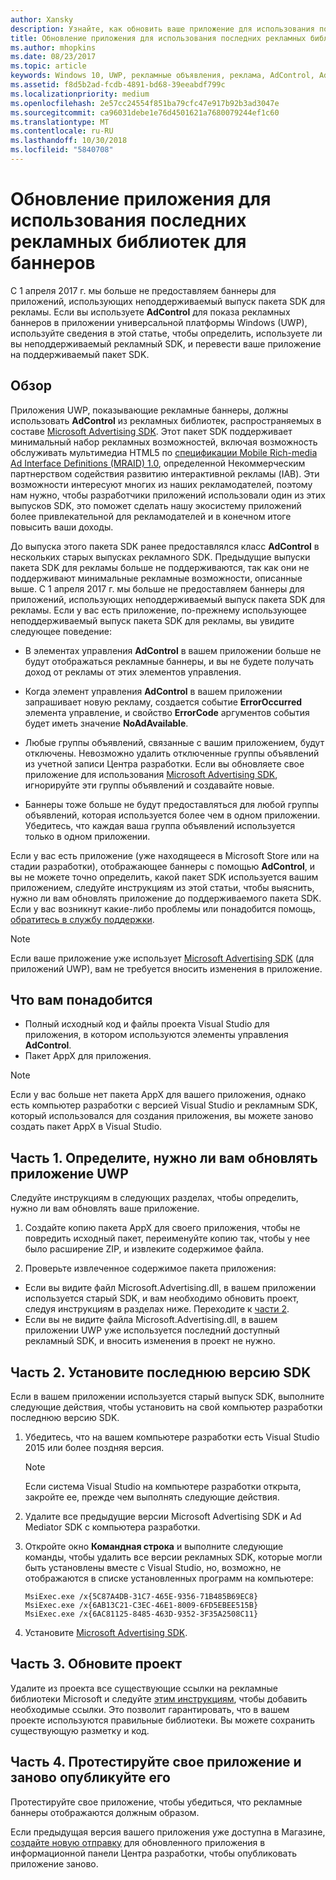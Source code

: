 ```yaml
---
author: Xansky
description: Узнайте, как обновить ваше приложение для использования последних поддерживаемых версий библиотек Microsoft Advertising, чтобы приложение продолжало получать рекламные баннеры.
title: Обновление приложения для использования последних рекламных библиотек для баннеров
ms.author: mhopkins
ms.date: 08/23/2017
ms.topic: article
keywords: Windows 10, UWP, рекламные объявления, реклама, AdControl, AdMediatorControl, переход
ms.assetid: f8d5b2ad-fcdb-4891-bd68-39eeabdf799c
ms.localizationpriority: medium
ms.openlocfilehash: 2e57cc24554f851ba79cfc47e917b92b3ad3047e
ms.sourcegitcommit: ca96031debe1e76d4501621a7680079244ef1c60
ms.translationtype: MT
ms.contentlocale: ru-RU
ms.lasthandoff: 10/30/2018
ms.locfileid: "5840708"
---
```

# <a name="update-your-app-to-the-latest-advertising-libraries-for-banner-ads"></a>Обновление приложения для использования последних рекламных библиотек для баннеров

С 1 апреля 2017 г. мы больше не предоставляем баннеры для приложений, использующих неподдерживаемый выпуск пакета SDK для рекламы. Если вы используете **AdControl** для показа рекламных баннеров в приложении универсальной платформы Windows (UWP), используйте сведения в этой статье, чтобы определить, используете ли вы неподдерживаемый рекламный SDK, и перевести ваше приложение на поддерживаемый пакет SDK.

## <a name="overview"></a>Обзор

Приложения UWP, показывающие рекламные баннеры, должны использовать **AdControl** из рекламных библиотек, распространяемых в составе [Microsoft Advertising SDK](http://aka.ms/ads-sdk-uwp). Этот пакет SDK поддерживает минимальный набор рекламных возможностей, включая возможность обслуживать мультимедиа HTML5 по [спецификации Mobile Rich-media Ad Interface Definitions (MRAID) 1.0](http://www.iab.com/wp-content/uploads/2015/08/IAB_MRAID_VersionOne.pdf), определенной Некоммерческим партнерством содействия развитию интерактивной рекламы (IAB). Эти возможности интересуют многих из наших рекламодателей, поэтому нам нужно, чтобы разработчики приложений использовали один из этих выпусков SDK, это поможет сделать нашу экосистему приложений более привлекательной для рекламодателей и в конечном итоге повысить ваши доходы.

До выпуска этого пакета SDK ранее предоставлялся класс **AdControl** в нескольких старых выпусках рекламного SDK. Предыдущие выпуски пакета SDK для рекламы больше не поддерживаются, так как они не поддерживают минимальные рекламные возможности, описанные выше. С 1 апреля 2017 г. мы больше не предоставляем баннеры для приложений, использующих неподдерживаемый выпуск пакета SDK для рекламы. Если у вас есть приложение, по-прежнему использующее неподдерживаемый выпуск пакета SDK для рекламы, вы увидите следующее поведение:

* В элементах управления **AdControl** в вашем приложении больше не будут отображаться рекламные баннеры, и вы не будете получать доход от рекламы от этих элементов управления.

* Когда элемент управления **AdControl** в вашем приложении запрашивает новую рекламу, создается событие **ErrorOccurred** элемента управление, и свойство **ErrorCode** аргументов события будет иметь значение **NoAdAvailable**.

* Любые группы объявлений, связанные с вашим приложением, будут отключены. Невозможно удалить отключенные группы объявлений из учетной записи Центра разработки. Если вы обновляете свое приложение для использования [Microsoft Advertising SDK](http://aka.ms/ads-sdk-uwp), игнорируйте эти группы объявлений и создавайте новые.

* Баннеры тоже больше не будут предоставляться для любой группы объявлений, которая используется более чем в одном приложении. Убедитесь, что каждая ваша группа объявлений используется только в одном приложении.

Если у вас есть приложение (уже находящееся в Microsoft Store или на стадии разработки), отображающее баннеры с помощью **AdControl**, и вы не можете точно определить, какой пакет SDK используется вашим приложением, следуйте инструкциям из этой статьи, чтобы выяснить, нужно ли вам обновлять приложение до поддерживаемого пакета SDK. Если у вас возникнут какие-либо проблемы или понадобится помощь, [обратитесь в службу поддержки](http://go.microsoft.com/fwlink/?LinkId=393643).

> [!NOTE]
> Если ваше приложение уже использует [Microsoft Advertising SDK](http://aka.ms/ads-sdk-uwp) (для приложений UWP), вам не требуется вносить изменения в приложение.

## <a name="prerequisites"></a>Что вам понадобится

* Полный исходный код и файлы проекта Visual Studio для приложения, в котором используются элементы управления **AdControl**.
* Пакет AppX для приложения.

> [!NOTE]
> Если у вас больше нет пакета AppX для вашего приложения, однако есть компьютер разработки с версией Visual Studio и рекламным SDK, который использовался для создания приложения, вы можете заново создать пакет AppX в Visual Studio.

<span id="part-1" />

## <a name="part-1-determine-whether-you-need-to-update-your-uwp-app"></a>Часть 1. Определите, нужно ли вам обновлять приложение UWP

Следуйте инструкциям в следующих разделах, чтобы определить, нужно ли вам обновлять ваше приложение.

1. Создайте копию пакета AppX для своего приложения, чтобы не повредить исходный пакет, переименуйте копию так, чтобы у нее было расширение ZIP, и извлеките содержимое файла.

2. Проверьте извлеченное содержимое пакета приложения:
  * Если вы видите файл Microsoft.Advertising.dll, в вашем приложении используется старый SDK, и вам необходимо обновить проект, следуя инструкциям в разделах ниже. Переходите к [части 2](update-your-app-to-the-latest-advertising-libraries.md#part-2).
  * Если вы не видите файла Microsoft.Advertising.dll, в вашем приложении UWP уже используется последний доступный рекламный SDK, и вносить изменения в проект не нужно.


<span id="part-2" />

## <a name="part-2-install-the-latest-sdk"></a>Часть 2. Установите последнюю версию SDK

Если в вашем приложении используется старый выпуск SDK, выполните следующие действия, чтобы установить на свой компьютер разработки последнюю версию SDK.

1. Убедитесь, что на вашем компьютере разработки есть Visual Studio 2015 или более поздняя версия.
    > [!NOTE]
    > Если система Visual Studio на компьютере разработки открыта, закройте ее, прежде чем выполнять следующие действия.

1.  Удалите все предыдущие версии Microsoft Advertising SDK и Ad Mediator SDK с компьютера разработки.

2.  Откройте окно **Командная строка** и выполните следующие команды, чтобы удалить все версии рекламных SDK, которые могли быть установлены вместе с Visual Studio, но, возможно, не отображаются в списке установленных программ на компьютере:
    ```syntax
    MsiExec.exe /x{5C87A4DB-31C7-465E-9356-71B485B69EC8}
    MsiExec.exe /x{6AB13C21-C3EC-46E1-8009-6FD5EBEE515B}
    MsiExec.exe /x{6AC81125-8485-463D-9352-3F35A2508C11}
    ```

3.  Установите [Microsoft Advertising SDK](http://aka.ms/ads-sdk-uwp).

## <a name="part-3-update-your-project"></a>Часть 3. Обновите проект

Удалите из проекта все существующие ссылки на рекламные библиотеки Microsoft и следуйте [этим инструкциям](install-the-microsoft-advertising-libraries.md#reference), чтобы добавить необходимые ссылки. Это позволит гарантировать, что в вашем проекте используются правильные библиотеки. Вы можете сохранить существующую разметку и код.

## <a name="part-4-test-and-republish-your-app"></a>Часть 4. Протестируйте свое приложение и заново опубликуйте его

Протестируйте свое приложение, чтобы убедиться, что рекламные баннеры отображаются должным образом.

Если предыдущая версия вашего приложения уже доступна в Магазине, [создайте новую отправку](../publish/app-submissions.md) для обновленного приложения в информационной панели Центра разработки, чтобы опубликовать приложение заново.
